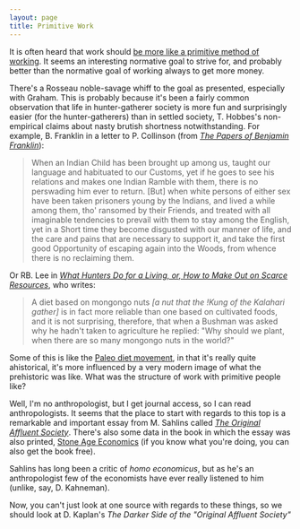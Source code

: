 ```yaml
---
layout: page
title: Primitive Work
---
```


It is often heard that work should [be more like a primitive method of working](http://www.paulgraham.com/love.html). It seems an interesting normative goal to strive for, and probably better than the normative goal of working always to get more money.

There's a Rosseau noble-savage whiff to the goal as presented, especially with Graham. This is probably because it's been a fairly common observation that life in hunter-gatherer society is more fun and surprisingly easier (for the hunter-gatherers) than in settled society, T. Hobbes's non-empirical claims about nasty brutish shortness notwithstanding. For example, B. Franklin in a letter to P. Collinson (from [_The Papers of Benjamin Franklin_](http://franklinpapers.org/franklin//)):

> When an Indian Child has been brought up among us, taught our language and habituated to our Customs, yet if he goes to see his relations and makes one Indian Ramble with them, there is no perswading him ever to return. [But] when white persons of either sex have been taken prisoners young by the Indians, and lived a while among them, tho' ransomed by their Friends, and treated with all imaginable tendencies to prevail with them to stay among the English, yet in a Short time they become disgusted with our manner of life, and the care and pains that are necessary to support it, and take the first good Opportunity of escaping again into the Woods, from whence there is no reclaiming them.

Or RB. Lee in [_What Hunters Do for a Living, or, How to Make Out on Scarce Resources_](http://faculty.washington.edu/stevehar/lee.pdf), who writes:

> A diet based on mongongo nuts _[a nut that the !Kung of the Kalahari gather]_ is in fact more reliable than one based on cultivated foods, and it is not surprising, therefore, that when a Bushman was asked why he hadn't taken to agriculture he replied: "Why should we plant, when there are so many mongongo nuts in the world?"

Some of this is like the [Paleo diet movement](http://magazine.good.is/articles/good-asks-the-experts-is-the-paleolithic-diet-really-better?utm_source=supr), in that it's really quite ahistorical, it's more influenced by a very modern image of what the prehistoric was like. What was the structure of work with primitive people like?

Well, I'm no anthropologist, but I get journal access, so I can read anthropologists. It seems that the place to start with regards to this top is a remarkable and important essay from M. Sahlins called [_The Original Affluent Society_](http://www.primitivism.com/original-affluent.htm). There's also some data in the book in which the essay was also printed, [Stone Age Economics](http://www.amazon.com/Stone-Age-Economics-Marshall-Sahlins/dp/0202010996) (if you know what you're doing, you can also get the book free).

Sahlins has long been a critic of _homo economicus_, but as he's an anthropologist few of the economists have ever really listened to him (unlike, say, D. Kahneman).

Now, you can't just look at one source with regards to these things, so we should look at D. Kaplan's _The Darker Side of the "Original Affluent Society"_
